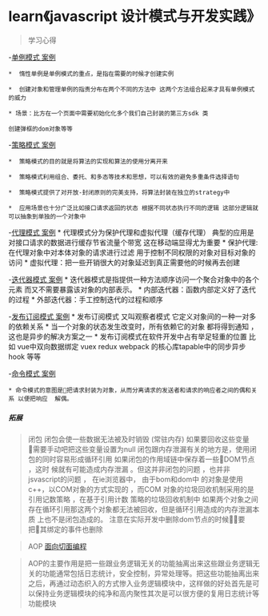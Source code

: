 learn《javascript 设计模式与开发实践》
=========

> 学习心得 

-[单例模式 案例](https://github.com/FreemenL/js-design_pattern/tree/master/%E5%8D%95%E4%BE%8B%E6%A8%A1%E5%BC%8F)

    
    *  惰性单例是单例模式的重点，是指在需要的时候才创建实例 

    *  创建对象和管理单例的指责分布在两个不同的方法中 这两个方法组合起来才具有单例模式的威力

    * 场景：比方在一个页面中需要初始化化多个我们自己封装的第三方sdk 类 

    创建弹框的dom对象等等

-[策略模式 案例](https://github.com/FreemenL/js-design_pattern/tree/master/%E7%AD%96%E7%95%A5%E6%A8%A1%E5%BC%8F)

    
    *  策略模式的目的就是将算法的实现和算法的使用分离开来

    *  策略模式利用组合、委托、和多态等技术和思想，可以有效的避免多重条件选择语句

    *  策略模式提供了对开放-封闭原则的完美支持，将算法封装在独立的strategy中

    *  应用场景也十分广泛比如接口请求返回的状态 根据不同状态执行不同的逻辑 这部分逻辑就可以抽象到单独的一个对象中 

-[代理模式 案例](https://github.com/FreemenL/js-design_pattern/tree/master/%E4%BB%A3%E7%90%86%E6%A8%A1%E5%BC%8F)
	* 代理模式分为保护代理和虚拟代理（缓存代理） 典型的应用是对接口请求的数据进行缓存节省流量个带宽 这在移动端显得尤为重要
	* 保护代理: 在代理对象中对本体对象的请求进行过滤 用于控制不同权限的对象对目标对象的访问
	* 虚拟代理：把一些开销很大的对象延迟到真正需要他的时候再去创建

    
-[迭代器模式 案例](https://github.com/FreemenL/js-design_pattern/tree/master/%E8%BF%AD%E4%BB%A3%E5%99%A8%E6%A8%A1%E5%BC%8F)
    * 迭代器模式是指提供一种方法顺序访问一个聚合对象中的各个元素 而又不需要暴露该对象的内部表示。 
    * 内部迭代器：函数内部定义好了迭代的过程
    * 外部迭代器：手工控制迭代的过程和顺序 

-[发布订阅模式 案例](https://github.com/FreemenL/js-design_pattern/tree/master/%E5%8F%91%E5%B8%83%E8%AE%A2%E9%98%85%E6%A8%A1%E5%BC%8F)
	* 发布订阅模式 又叫观察者模式 它定义对象间的一种一对多的依赖关系 
	* 当一个对象的状态发生改变时，所有依赖它的对象 都将得到通知 ，这也是异步的解决方案之一
	* 发布订阅模式在软件开发中占有举足轻重的位置  比如 vue中双向数据绑定  vuex redux webpack 的核心库tapable中的同步异步hook 等等

-[命令模式 案例](https://github.com/FreemenL/js-design_pattern/tree/master/%E5%91%BD%E4%BB%A4%E6%A8%A1%E5%BC%8F)

    * 命令模式的意图是把请求封装为对象，从而分离请求的发送者和请求的响应者之间的偶和关系 以便把响应  解偶。


##### 拓展 
> 闭包
> 闭包会使一些数据无法被及时销毁 (常驻内存) 如果要回收这些变量 需要手动吧把这些变量设置为null 
> 闭包跟内存泄漏有关的地方是，使用闭包的同时容易形成循环引用 如果闭包的作用域链中保存着一些DOM节点 ，这时
> 候就有可能造成内存泄漏 。但这并非闭包的问题 ，也并非jsvascript的问题 ， 在ie浏览器中， 由于bom和dom中
> 的对象是使用c++，以COM对象的方式实现的 ，而COM 对象的垃圾回收机制采用的是引用记数策略 ，在基于引用计数
> 策略的垃圾回收机制中 如果两个对象之间存在循环引用那这两个对象都无法被回收，但是循环引用造成的内存泄漏本质
> 上也不是闭包造成的。  注意在实际开发中删除dom节点的时候要把其绑定的事件也删除

>AOP [面向切面编程](https://github.com/FreemenL/js-design_pattern/blob/master/%E8%A3%85%E9%A5%B0%E8%80%85%E6%A8%A1%E5%BC%8F/AOP.html)

>AOP的主要作用是把一些跟业务逻辑无关的功能抽离出来这些跟业务逻辑无关的功能通常包括日志统计，安全控制，异常处理等。把这些功能抽离出来之后，再通过动态织入的方式惨入业务逻辑模块中，这样做的好处首先是可以保持业务逻辑模块的纯净和高内聚性其次是可以很方便的复用日志统计等功能模块
